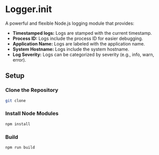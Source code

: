 # Logger.init

A powerful and flexible Node.js logging module that provides:

- **Timestamped logs:** Logs are stamped with the current timestamp.
- **Process ID:** Logs include the process ID for easier debugging.
- **Application Name:** Logs are labeled with the application name.
- **System Hostname:** Logs include the system hostname.
- **Log Severity:** Logs can be categorized by severity (e.g., info, warn, error).

## Setup

### Clone the Repository
```bash
git clone
```

### Install Node Modules
```bash
npm install
```

### Build
```bash
npm run build
```
